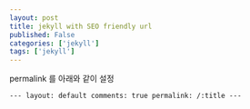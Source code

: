 ```yaml
---
layout: post
title: jekyll with SEO friendly url
published: False
categories: ['jekyll']
tags: ['jekyll']
---
```


permalink 를 아래와 같이 설정

`---
layout: default
comments: true
permalink: /:title
---`

